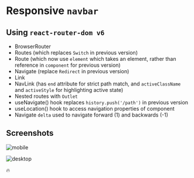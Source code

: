 # Responsive `navbar`

## Using `react-router-dom v6`

* BrowserRouter
* Routes (which replaces `Switch` in previous version)
* Route (which now use `element` which takes an element, rather than reference in `component` for previous version)
* Navigate (replace `Redirect` in previous version)
* Link
* NavLink (has `end` attribute for strict path match, and `activeClassName` and `activeStyle` for highlighting active state)
* Nested routes with `Outlet`
* useNavigate() hook replaces `history.push('/path')` in previous version
* useLocation() hook to access navigation properties of component
* Navigate `delta` used to navigate forward (1) and backwards (-1)



## Screenshots

![mobile](./screensshots/mobile.png)

![desktop](./screensshots/desktop.png)

🔥 